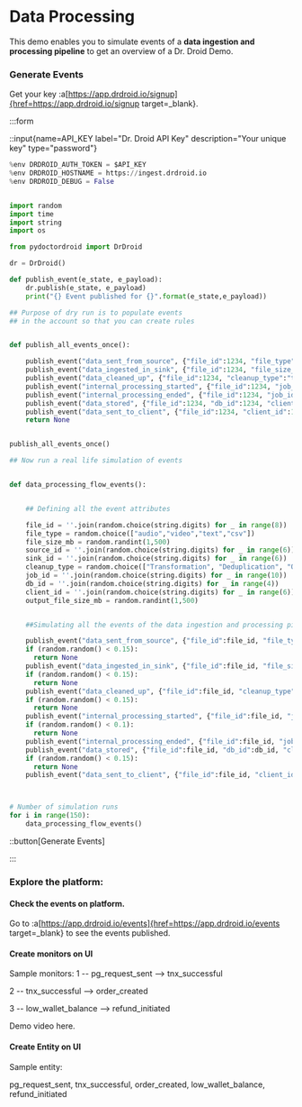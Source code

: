 # Data Processing

This demo enables you to simulate events of a **data ingestion and processing pipeline** to get an overview of a Dr. Droid Demo.

### Generate Events

Get your key :a[https://app.drdroid.io/signup]{href=https://app.drdroid.io/signup target=\_blank}.

:::form

::input{name=API_KEY label="Dr. Droid API Key" description="Your unique key" type="password"}

```python
%env DRDROID_AUTH_TOKEN = $API_KEY
%env DRDROID_HOSTNAME = https://ingest.drdroid.io
%env DRDROID_DEBUG = False


import random
import time
import string
import os

from pydoctordroid import DrDroid

dr = DrDroid()

def publish_event(e_state, e_payload):
	dr.publish(e_state, e_payload)
	print("{} Event published for {}".format(e_state,e_payload))

## Purpose of dry run is to populate events
## in the account so that you can create rules


def publish_all_events_once():

    publish_event("data_sent_from_source", {"file_id":1234, "file_type":"audio", "file_size_mb":250, "source_id":1234})
    publish_event("data_ingested_in_sink", {"file_id":1234, "file_size_mb":250, "source_id":1234, "sink_id":1234})
    publish_event("data_cleaned_up", {"file_id":1234, "cleanup_type":"transformation"})
    publish_event("internal_processing_started", {"file_id":1234, "job_id":1234})
    publish_event("internal_processing_ended", {"file_id":1234, "job_id":1234})
    publish_event("data_stored", {"file_id":1234, "db_id":1234, "client_id":1234, "output_file_size_mb":35})
    publish_event("data_sent_to_client", {"file_id":1234, "client_id":1234, "output_file_size_mb":35})
    return None


publish_all_events_once()

## Now run a real life simulation of events


def data_processing_flow_events():


    ## Defining all the event attributes

    file_id = ''.join(random.choice(string.digits) for _ in range(8))
    file_type = random.choice(["audio","video","text","csv"])
    file_size_mb = random.randint(1,500)
    source_id = ''.join(random.choice(string.digits) for _ in range(6))
    sink_id = ''.join(random.choice(string.digits) for _ in range(6))
    cleanup_type = random.choice(["Transformation", "Deduplication", "Outlier Detection", "Data Validation"])
    job_id = ''.join(random.choice(string.digits) for _ in range(10))
    db_id = ''.join(random.choice(string.digits) for _ in range(4))
    client_id = ''.join(random.choice(string.digits) for _ in range(6))
    output_file_size_mb = random.randint(1,500)


    ##Simulating all the events of the data ingestion and processing pipeline flow

    publish_event("data_sent_from_source", {"file_id":file_id, "file_type":file_type, "file_size_mb":file_size_mb, "source_id":source_id})
    if (random.random() < 0.15):
      return None
    publish_event("data_ingested_in_sink", {"file_id":file_id, "file_size_mb":file_size_mb, "source_id":source_id, "sink_id":sink_id})
    if (random.random() < 0.15):
      return None
    publish_event("data_cleaned_up", {"file_id":file_id, "cleanup_type":cleanup_type})
    if (random.random() < 0.15):
      return None
    publish_event("internal_processing_started", {"file_id":file_id, "job_id":job_id})
    if (random.random() < 0.1):
      return None
    publish_event("internal_processing_ended", {"file_id":file_id, "job_id":job_id})
    publish_event("data_stored", {"file_id":file_id, "db_id":db_id, "client_id":client_id, "output_file_size_mb":output_file_size_mb})
    if (random.random() < 0.15):
      return None
    publish_event("data_sent_to_client", {"file_id":file_id, "client_id":client_id, "output_file_size_mb":output_file_size_mb})



# Number of simulation runs
for i in range(150):
    data_processing_flow_events()


```

::button[Generate Events]

:::

### Explore the platform:

#### **Check the events on platform.**

Go to :a[https://app.drdroid.io/events]{href=https://app.drdroid.io/events target=\_blank} to see the events published.

#### **Create monitors on UI**

Sample monitors:
1 -- pg_request_sent --> tnx_successful

2 -- tnx_successful --> order_created

3 -- low_wallet_balance --> refund_initiated

Demo video here.

#### **Create Entity on UI**

Sample entity:

pg_request_sent, tnx_successful, order_created, low_wallet_balance, refund_initiated
